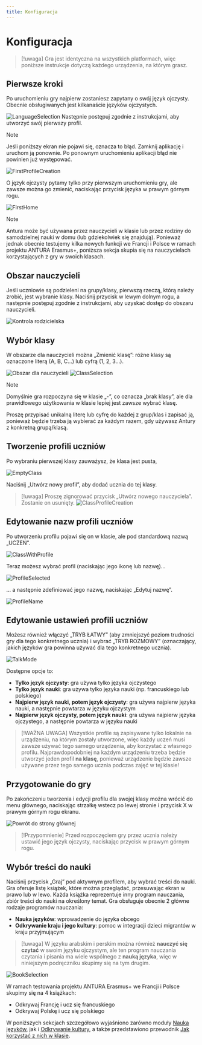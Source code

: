 ```yaml
---
title: Konfiguracja
---
```


# Konfiguracja

> [!uwaga]
> Gra jest identyczna na wszystkich platformach, więc poniższe instrukcje dotyczą każdego urządzenia, na którym grasz.

## Pierwsze kroki
Po uruchomieniu gry najpierw zostaniesz zapytany o swój język ojczysty.
Obecnie obsługiwanych jest kilkanaście języków ojczystych.

![LanguageSelection](../../assets/img/screenshot/setup/LanguageSelection.jpg)
Następnie postępuj zgodnie z instrukcjami, aby utworzyć swój pierwszy profil.

> [!note]
> Jeśli poniższy ekran nie pojawi się, oznacza to błąd. Zamknij aplikację i uruchom ją ponownie. Po ponownym uruchomieniu aplikacji błąd nie powinien już występować.

![FirstProfileCreation](../../assets/img/screenshot/setup/FirstProfileCreation.jpg)

O język ojczysty pytamy tylko przy pierwszym uruchomieniu gry, ale zawsze można go zmienić, naciskając przycisk języka w prawym górnym rogu.

![FirstHome](../../assets/img/screenshot/setup/FirstHome.jpg)

> [!note]
> Antura może być używana przez nauczycieli w klasie lub przez rodziny do samodzielnej nauki w domu (lub gdziekolwiek się znajdują). Ponieważ jednak obecnie testujemy kilka nowych funkcji we Francji i Polsce w ramach projektu ANTURA Erasmus+, poniższa sekcja skupia się na nauczycielach korzystających z gry w swoich klasach.

## Obszar nauczycieli
Jeśli uczniowie są podzieleni na grupy/klasy, pierwszą rzeczą, którą należy zrobić, jest wybranie klasy.
Naciśnij przycisk w lewym dolnym rogu, a następnie postępuj zgodnie z instrukcjami, aby uzyskać dostęp do obszaru nauczycieli.

![Kontrola rodzicielska](../../assets/img/screenshot/setup/ParentalControl.jpg)

## Wybór klasy
W obszarze dla nauczycieli można „Zmienić klasę”: różne klasy są oznaczone literą (A, B, C...) lub cyfrą (1, 2, 3...).

![Obszar dla nauczycieli](../../assets/img/screenshot/setup/TeachersArea.jpg)
![ClassSelection](../../assets/img/screenshot/setup/ClassSelection.jpg)

> [!note]
> Domyślnie gra rozpoczyna się w klasie „-”, co oznacza „brak klasy”, ale dla prawidłowego użytkowania w klasie lepiej jest zawsze wybrać klasę.

Proszę przypisać unikalną literę lub cyfrę do każdej z grup/klas i zapisać ją, ponieważ będzie trzeba ją wybierać za każdym razem, gdy używasz Antury z konkretną grupą/klasą.

## Tworzenie profili uczniów
Po wybraniu pierwszej klasy zauważysz, że klasa jest pusta, 

![EmptyClass](../../assets/img/screenshot/setup/EmptyClass.jpg)

Naciśnij „Utwórz nowy profil”, aby dodać ucznia do tej klasy.


> [!uwaga]
> Proszę zignorować przycisk „Utwórz nowego nauczyciela”. Zostanie on usunięty.
![ClassProfileCreation](../../assets/img/screenshot/setup/FirstProfileCreation.jpg)

## Edytowanie nazw profili uczniów
Po utworzeniu profilu pojawi się on w klasie, ale pod standardową nazwą „UCZEŃ”.

![ClassWithProfile](../../assets/img/screenshot/setup/ClassWithProfile.jpg)

Teraz możesz wybrać profil (naciskając jego ikonę lub nazwę)...

![ProfileSelected](../../assets/img/screenshot/setup/ProfileSelected.jpg)

... a następnie zdefiniować jego nazwę, naciskając „Edytuj nazwę”.

![ProfileName](../../assets/img/screenshot/setup/ProfileName.jpg)

## Edytowanie ustawień profili uczniów
Możesz również włączyć „TRYB ŁATWY” (aby zmniejszyć poziom trudności gry dla tego konkretnego ucznia) i wybrać „TRYB ROZMOWY” (oznaczający, jakich języków gra powinna używać dla tego konkretnego ucznia).

![TalkMode](../../assets/img/screenshot/setup/TalkMode.jpg)

Dostępne opcje to:
- **Tylko język ojczysty**: gra używa tylko języka ojczystego
- **Tylko język nauki**: gra używa tylko języka nauki (np. francuskiego lub polskiego)
- **Najpierw język nauki, potem język ojczysty**: gra używa najpierw języka nauki, a następnie powtarza w języku ojczystym
- **Najpierw język ojczysty, potem język nauki**: gra używa najpierw języka ojczystego, a następnie powtarza w języku nauki

> [!WAŻNA UWAGA]
> Wszystkie profile są zapisywane tylko lokalnie na urządzeniu, na którym zostały utworzone, więc każdy uczeń musi zawsze używać tego samego urządzenia, aby korzystać z własnego profilu. Najprawdopodobniej na każdym urządzeniu trzeba będzie utworzyć jeden profil __na klasę__, ponieważ urządzenie będzie zawsze używane przez tego samego ucznia podczas zajęć w tej klasie!

## Przygotowanie do gry
Po zakończeniu tworzenia i edycji profilu dla swojej klasy można wrócić do menu głównego, naciskając strzałkę wstecz po lewej stronie i przycisk X w prawym górnym rogu ekranu.

![Powrót do strony głównej](../../assets/img/screenshot/setup/BackHome.jpg)

> [!Przypomnienie]
> Przed rozpoczęciem gry przez ucznia należy ustawić jego język ojczysty, naciskając przycisk w prawym górnym rogu.

## Wybór treści do nauki
Naciśnij przycisk „Graj” pod aktywnym profilem, aby wybrać treści do nauki.
Gra oferuje listę książek, które można przeglądać, przesuwając ekran w prawo lub w lewo.
Każda książka reprezentuje inny program nauczania, zbiór treści do nauki na określony temat. Gra obsługuje obecnie 2 główne rodzaje programów nauczania:
- **Nauka języków**: wprowadzenie do języka obcego
- **Odkrywanie kraju i jego kultury**: pomoc w integracji dzieci migrantów w kraju przyjmującym

> [!uwaga]
> W języku arabskim i perskim można również **nauczyć się czytać** w swoim języku ojczystym, ale ten program nauczania czytania i pisania ma wiele wspólnego z **nauką języka**, więc w niniejszym podręczniku skupimy się na tym drugim.

![BookSelection](../../assets/img/screenshot/setup/BookSelection.jpg)

W ramach testowania projektu ANTURA Erasmus+ we Francji i Polsce skupimy się na 4 książkach:
- Odkrywaj Francję i ucz się francuskiego
- Odkrywaj Polskę i ucz się polskiego

W poniższych sekcjach szczegółowo wyjaśniono zarówno moduły [Nauka języków](./learnlanguage_module.md), jak i [Odkrywanie kultury](./discover_introduction.md), a także przedstawiono przewodnik [Jak korzystać z nich w klasie](./classroom_guide.md).

